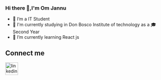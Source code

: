 ### Hi there 👋,I'm Om Jannu



- 🔭 I’m a IT Student 
- 🏫 I'm currently studying in Don Bosco Institute of technology as a 🎓Second Year
- 🌱 I’m currently learning React js
## Connect me ##
[<img alt="linkedin" width="40px" src="images/image.PNG" />](https://www.linkedin.com/in/om-jannu-60a004218/)
